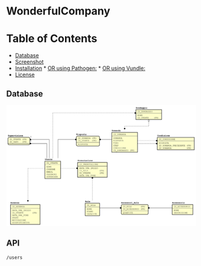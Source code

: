 # WonderfulCompany

Table of Contents
=================

  * [Database](#Database)
  * [Screenshot](#screenshot)
  * [Installation](#installation)
        * [OR using Pathogen:](#or-using-pathogen)
        * [OR using Vundle:](#or-using-vundle)
  * [License](#license)

## Database

<img src="doc/er.jpg"/>

## API
    /users



<!--stackedit_data:
eyJoaXN0b3J5IjpbLTE3MDU2NTQyMzgsMTg5NzI0MDgzMSwtMT
QyNzU3ODM4OCw3NjY3NTA3NTEsMTYyNTkxMzg3NCwxMDkxNzE0
ODQ0LDExNTE5MTAwNDUsLTI0ODQ2ODIxMywyNzA2MjY2NjgsLT
EzMjg1MzAyNDcsNjcwMTQxOTUzLC05OTU4Mjg1NTcsLTU4MzA2
MjIwOCwtODY2NTg0NzY3LDk2MjM5MTg0MywxMzczMjg3NzI5LD
ExMzU3MDc4MjcsLTE2Mjk4NTA1NjcsODA2ODUzMTc0XX0=
-->